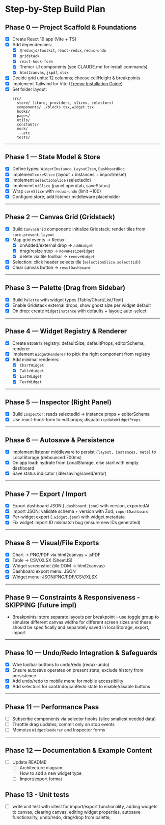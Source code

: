 # Step-by-Step Build Plan

## Phase 0 — Project Scaffold & Foundations

- [x] Create React 19 app (Vite + TS)
- [x] Add dependencies:
  - [x] `@reduxjs/toolkit`, `react-redux`, `redux-undo`
  - [x] `gridstack`
  - [x] `react-hook-form`
  - [x] Tremor UI components (see CLAUDE.md for install commands)
  - [x] `html2canvas`, `jspdf`, `xlsx`
- [x] Decide grid units: 12 columns; choose cellHeight & breakpoints
- [x] Implement Tailwind for Vite ([Tremor Installation Guide](https://www.tremor.so/docs/getting-started/installation))
- [x] Set folder layout:
  ```
  src/
    store/ (store, providers, slices, selectors)
    components/../blocks.tsx,widget.tsx
    hooks/
    pages/
    utils/
    constants/
    mock/
    ...etc
    tests/
  ```

---

## Phase 1 — State Model & Store

- [x] Define types: `WidgetInstance`, `LayoutItem`, `DashboardDoc`
- [x] Implement `coreSlice` (layout + instances + import/reset)
- [x] Implement `selectionSlice` (selectedId)
- [x] Implement `uiSlice` (panel open/tab, saveStatus)
- [x] Wrap `coreSlice` with `redux-undo` (limit ~100)
- [x] Configure store; add listener middleware placeholder

---

## Phase 2 — Canvas Grid (Gridstack)

- [x] Build `CanvasGrid` component: initialize Gridstack; render tiles from `core.present.layout`
- [x] Map grid events → Redux:
  - [x] onAdded/external drop → `addWidget`
  - [x] drag/resize stop → `moveResizeWidget`
  - [x] delete via tile toolbar → `removeWidget`
- [x] Selection: click header selects tile (`selectionSlice.select(id)`)
- [x] Clear canvas button → `resetDashboard`

---

## Phase 3 — Palette (Drag from Sidebar)

- [x] Build `Palette` with widget types (Table/Chart/List/Text)
- [x] Enable Gridstack external drops; show ghost size per widget default
- [x] On drop: create `WidgetInstance` with defaults + layout; auto-select

---

## Phase 4 — Widget Registry & Renderer

- [x] Create `WIDGETS` registry: defaultSize, defaultProps, editorSchema, renderer
- [x] Implement `WidgetRenderer` to pick the right component from registry
- [x] Add minimal renderers:
  - [x] `ChartWidget`
  - [x] `TableWidget`
  - [x] `ListWidget`
  - [x] `TextWidget`
 
---

## Phase 5 — Inspector (Right Panel)

- [x] Build `Inspector`: reads selectedId → instance props + editorSchema
- [x] Use react-hook-form to edit props; dispatch `updateWidgetProps`
---

## Phase 6 — Autosave & Persistence

- [x] Implement listener middleware to persist `{layout, instances, meta}` to LocalStorage (debounced 700ms)
- [x] On app load: hydrate from LocalStorage, else start with empty dashboard
- [x] Save status indicator (idle/saving/saved/error)

---

## Phase 7 — Export / Import

- [x] Export dashboard JSON (`.dashboard.json`) with version, exportedAt
- [x] Import JSON: validate schema + version with Zod; `importDashboard`
- [x] Per-widget export (`.widget.json`) with widget metadata
- [x] Fix widget import ID mismatch bug (ensure new IDs generated)

---

## Phase 8 — Visual/File Exports

- [x] Chart → PNG/PDF via html2canvas + jsPDF
- [x] Table → CSV/XLSX (SheetJS)
- [x] Widget screenshot (tile DOM → html2canvas)
- [x] Dashboard export menu: JSON
- [x] Widget menu: JSON/PNG/PDF/CSV/XLSX

---

## Phase 9 — Constraints & Responsiveness - SKIPPING (future impl)

- Breakpoints: store separate layouts per breakpoint - use toggle group to simulate different canvas widths for different screen sizes and these should be specifically and separately saved in localStorage, export, import

---

## Phase 10 — Undo/Redo Integration & Safeguards

- [x] Wire toolbar buttons to undo/redo (redux-undo)
- [x] Ensure autosave operates on present state; exclude history from persistence
- [x] Add undo/redo to mobile menu for mobile accessibility
- [x] Add selectors for canUndo/canRedo state to enable/disable buttons

---

## Phase 11 — Performance Pass

- [ ] Subscribe components via selector hooks (slice smallest needed data)
- [ ] Throttle drag updates; commit only on stop events
- [ ] Memoize `WidgetRenderer` and Inspector forms

---

## Phase 12 — Documentation & Example Content

- [ ] Update README:
  - [ ] Architecture diagram
  - [ ] How to add a new widget type
  - [ ] Import/export format

## Phase 13 - Unit tests
- [ ] write unit test with vitest for import/export functionality, adding widgets to canvas, clearing canvas, editing widget properties, autosave functionality, undo/redo, drag/drop from palette,  